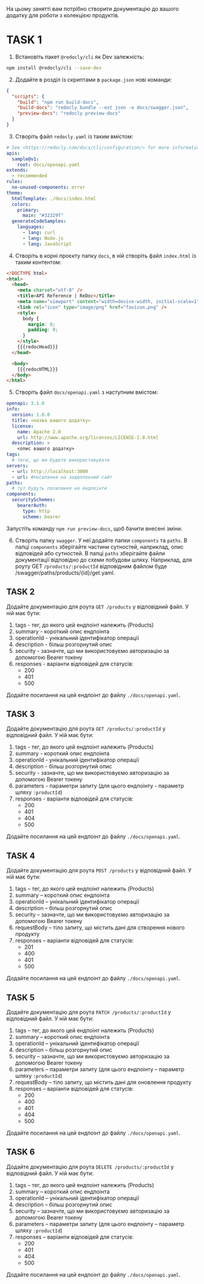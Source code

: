 На цьому занятті вам потрібно створити документацію до вашого додатку для роботи з колекцією продуктів.

# TASK 1

1. Встановіть пакет `@redocly/cli` як Dev залежність:

```bash
npm install @redocly/cli --save-dev
```

2. Додайте в розділ із скриптами в `package.json` нові команди:

```json
{
  "scripts": {
    "build": "npm run build-docs",
    "build-docs": "redocly bundle --ext json -o docs/swagger.json",
    "preview-docs": "redocly preview-docs"
  }
}
```

3. Створіть файл `redocly.yaml` із таким вмістом:

```yaml
# See <https://redocly.com/docs/cli/configuration/> for more information.
apis:
  sample@v1:
    root: docs/openapi.yaml
extends:
  - recommended
rules:
  no-unused-components: error
theme:
  htmlTemplate: ./docs/index.html
  colors:
    primary:
      main: "#32329f"
  generateCodeSamples:
    languages:
      - lang: curl
      - lang: Node.js
      - lang: JavaScript
```

4. Створіть в корні проєкту папку `docs`, в ній створіть файл `index.html` із таким контентом:

```html
<!DOCTYPE html>
<html>
  <head>
    <meta charset="utf-8" />
    <title>API Reference | ReDoc</title>
    <meta name="viewport" content="width=device-width, initial-scale=1" />
    <link rel="icon" type="image/png" href="favicon.png" />
    <style>
      body {
        margin: 0;
        padding: 0;
      }
    </style>
    {{{redocHead}}}
  </head>

  <body>
    {{{redocHTML}}}
  </body>
</html>
```

5. Створіть файл `docs/openapi.yaml` з наступним вмістом:

```yaml
openapi: 3.1.0
info:
  version: 1.0.0
  title: <назва вашого додатку>
  license:
    name: Apache 2.0
    url: http://www.apache.org/licenses/LICENSE-2.0.html
  description: >
    <опис вашого додатку>
tags:
  # теги, що ви будете використовувати
servers:
  - url: http://localhost:3000
  - url: #посилання на задеплоєний сайт
paths:
  # тут будуть посилання на ендпоінти
components:
  securitySchemes:
    bearerAuth:
      type: http
      scheme: bearer
```

Запустіть команду `npm run preview-docs`, щоб бачити внесені зміни.

6. Створіть папку `swagger`. У неї додайте папки `components` та `paths`. В папці `components` зберігайте частини сутностей, наприклад, опис відповідей або сутностей. В папці `paths` зберігайте файли документації відповідно до схеми побудови шляху. Наприклад, для роуту GET `/products/:productId` відповідним файлом буде /swagger/paths/products/{id}/get.yaml.

## TASK 2

Додайте документацію для роута `GET /products` у відповідний файл. У ній має бути:

1. tags - тег, до якого цей ендпоінт належить (Products)
2. summary - короткий опис ендпоінта
3. operationId - унікальний ідентифікатор операції
4. description - більш розгорнутий опис
5. security - зазначте, що ми використовуємо авторизацію за допомогою Bearer токену
6. responses - варіанти відповідей для статусів:
   - 200
   - 401
   - 500

Додайте посилання на цей ендпоінт до файлу `./docs/openapi.yaml`.

## TASK 3

Додайте документацію для роута `GET /products/:productId` у відповідний файл. У ній має бути:

1. tags - тег, до якого цей ендпоінт належить (Products)
2. summary - короткий опис ендпоінта
3. operationId - унікальний ідентифікатор операції
4. description - більш розгорнутий опис
5. security - зазначте, що ми використовуємо авторизацію за допомогою Bearer токену
6. parameters - параметри запиту (для цього ендпоінту - параметр шляху `:productId`)
7. responses - варіанти відповідей для статусів:
   - 200
   - 401
   - 404
   - 500

Додайте посилання на цей ендпоінт до файлу `./docs/openapi.yaml`.

## TASK 4

Додайте документацію для роута `POST /products` у відповідний файл. У ній має бути:

1. tags – тег, до якого цей ендпоінт належить (Products)
2. summary – короткий опис ендпоінта
3. operationId – унікальний ідентифікатор операції
4. description – більш розгорнутий опис
5. security – зазначте, що ми використовуємо авторизацію за допомогою Bearer токену
6. requestBody – тіло запиту, що містить дані для створення нового продукту
7. responses – варіанти відповідей для статусів:
   - 201
   - 400
   - 401
   - 500

Додайте посилання на цей ендпоінт до файлу `./docs/openapi.yaml`.

## TASK 5

Додайте документацію для роута `PATCH /products/:productId` у відповідний файл. У ній має бути:

1. tags – тег, до якого цей ендпоінт належить (Products)
2. summary – короткий опис ендпоінта
3. operationId – унікальний ідентифікатор операції
4. description – більш розгорнутий опис
5. security – зазначте, що ми використовуємо авторизацію за допомогою Bearer токену
6. parameters – параметри запиту (для цього ендпоінту – параметр шляху `:productId`)
7. requestBody – тіло запиту, що містить дані для оновлення продукту
8. responses – варіанти відповідей для статусів:
   - 200
   - 400
   - 401
   - 404
   - 500

Додайте посилання на цей ендпоінт до файлу `./docs/openapi.yaml`.

## TASK 6

Додайте документацію для роута `DELETE /products/:productId` у відповідний файл. У ній має бути:

1. tags – тег, до якого цей ендпоінт належить (Products)
2. summary – короткий опис ендпоінта
3. operationId – унікальний ідентифікатор операції
4. description – більш розгорнутий опис
5. security – зазначте, що ми використовуємо авторизацію за допомогою Bearer токену
6. parameters – параметри запиту (для цього ендпоінту – параметр шляху `:productId`)
7. responses – варіанти відповідей для статусів:
   - 200
   - 401
   - 404
   - 500

Додайте посилання на цей ендпоінт до файлу `./docs/openapi.yaml`.
